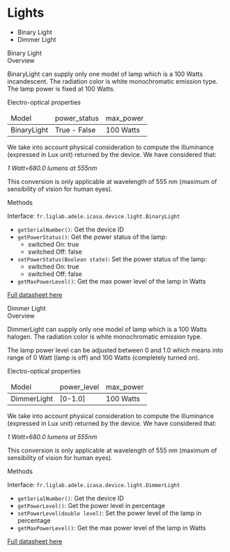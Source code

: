 Lights
====

* Binary Light
* Dimmer Light


<div class="idCard">

<div class="titleCard">Binary Light</div>
 
<div class="hCard">Overview</div> 
 
BinaryLight can supply only one model of lamp which is a 100 Watts incandescent. The radiation color is white monochromatic emission type. The lamp power is fixed at 100 Watts.
 
<div class="hCard">Electro-optical properties</div>

<table>
	<thead>
		<tr>
    		<td>Model</td>
        	<td>power_status</td>
        	<td>max_power</td>
    	</tr>
    </thead>
    <tbody>
		<tr>
    		<td>BinaryLight</td>
       	 	<td>True - False</td>
        	<td>100 Watts</td>
    	</tr>
    </tbody>
</table>

We take into account physical consideration to compute the illuminance (expressed in Lux unit) returned by the device. We have considered that:

_1 Watt=680.0 lumens at 555nm_

This conversion is only applicable at wavelength of 555 nm (maximum of sensibility of vision for human eyes).


        
<div class="hCard">Methods</div>

Interface: <code>fr.liglab.adele.icasa.device.light.BinaryLight</code>

<ul>
<li><code>getSerialNumber()</code>: Get the device ID</li>
<li><code>getPowerStatus()</code>: Get the power status of the lamp:
<ul>
<li>switched On: true</li>
<li>switched Off: false</li>
</ul>
</li>
<li><code>setPowerStatus(Boolean state)</code>: Set the power status of the lamp:
<ul>
<li>switched On: true</li>
<li>switched Off: false</li>
</ul>
</li>
<li><code>getMaxPowerLevel()</code>: Get the max power level of the lamp in Watts</li>
</ul>

[Full datasheet here](http://example.net/)

</div>


<div class="idCard">

<div class="titleCard">Dimmer Light</div>
 
<div class="hCard">Overview</div> 
 
DimmerLight can supply only one model of lamp which is a 100 Watts halogen. The radiation color is white monochromatic emission type.

The lamp power level can be adjusted between 0 and 1.0 which means into range of 0 Watt (lamp is off) and 100 Watts (completely turned on). 
 
<div class="hCard">Electro-optical properties</div>

<table>
	<thead>
		<tr>
    		<td>Model</td>
        	<td>power_level</td>
        	<td>max_power</td>
    	</tr>
    </thead>
    <tbody>
		<tr>
    		<td>DimmerLight</td>
       	 	<td>[0-1.0]</td>
        	<td>100 Watts</td>
    	</tr>
    </tbody>
</table>

We take into account physical consideration to compute the illuminance (expressed in Lux unit) returned by the device. We have considered that:

_1 Watt=680.0 lumens at 555nm_

This conversion is only applicable at wavelength of 555 nm (maximum of sensibility of vision for human eyes).


        
<div class="hCard">Methods</div>

Interface: <code>fr.liglab.adele.icasa.device.light.DimmerLight</code>

<ul>
<li><code>getSerialNumber()</code>: Get the device ID</li>
<li><code>getPowerLevel()</code>: Get the power level in percentage</li>
<li><code>setPowerLevel(double level)</code>: Set the power level of the lamp in percentage</li>
<li><code>getMaxPowerLevel()</code>: Get the max power level of the lamp in Watts</li>
</ul>



[Full datasheet here](http://example.net/)

</div>
